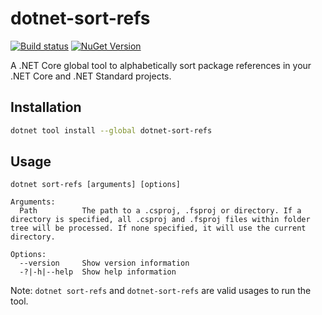 # dotnet-sort-refs
[![Build status](https://ci.appveyor.com/api/projects/status/xse0bia9olr5shxr?svg=true)](https://ci.appveyor.com/project/BabuAnnamalai/dotnet-sort-refs) [![NuGet Version](https://badgen.net/nuget/v/dotnet-sort-refs)](https://www.nuget.org/packages/dotnet-sort-refs/)

A .NET Core global tool to alphabetically sort package references in your .NET Core and .NET Standard projects.

## Installation
```bash
dotnet tool install --global dotnet-sort-refs
```

## Usage
```text
dotnet sort-refs [arguments] [options]

Arguments:
  Path          The path to a .csproj, .fsproj or directory. If a directory is specified, all .csproj and .fsproj files within folder tree will be processed. If none specified, it will use the current directory.

Options:
  --version     Show version information
  -?|-h|--help  Show help information
```

Note: `dotnet sort-refs` and `dotnet-sort-refs` are valid usages to run the tool.
